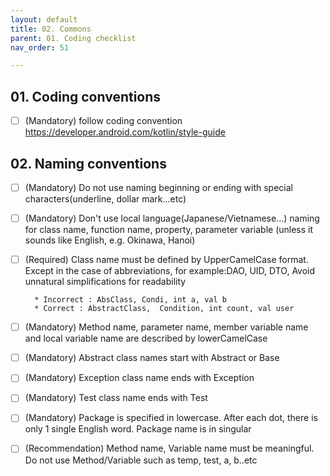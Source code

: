 ```yaml
---
layout: default
title: 02. Commons
parent: 01. Coding checklist
nav_order: 51

---
```


## 01. Coding conventions

- [ ] (Mandatory) follow coding convention 
https://developer.android.com/kotlin/style-guide


## 02. Naming conventions

- [ ] (Mandatory) Do not use naming beginning or ending with special characters(underline, dollar mark...etc)

- [ ] (Mandatory) Don't use local language(Japanese/Vietnamese...) naming for class name, function name, property, parameter variable (unless it sounds like English, e.g. Okinawa, Hanoi)

- [ ] (Required) Class name must be defined by UpperCamelCase format. Except in the case of abbreviations, for example:DAO, UID, DTO, 
    Avoid unnatural simplifications for readability

        * Incorrect : AbsClass, Condi, int a, val b
        * Correct : AbstractClass,  Condition, int count, val user

- [ ] (Mandatory) Method name, parameter name, member variable name and local variable name are described by lowerCamelCase

- [ ] (Mandatory) Abstract class names start with Abstract or Base

- [ ] (Mandatory) Exception class name ends with Exception

- [ ] (Mandatory) Test class name ends with Test

- [ ] (Mandatory) Package is specified in lowercase. After each dot, there is only 1 single English word. Package name is in singular

- [ ] (Recommendation) Method name, Variable name must be meaningful. Do not use Method/Variable such as temp, test, a, b..etc

